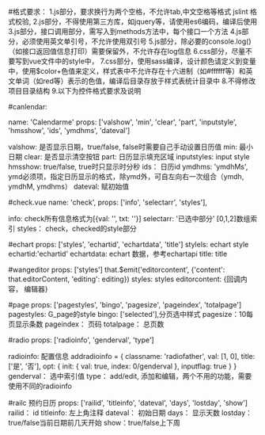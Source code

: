 #格式要求：
1.js部分，要求换行为两个空格，不允许tab,中文空格等格式 jslint 格式校验,
2.js部分，不得使用第三方库，如jquery等，请使用es6编码，编译后使用
3.js部分，接口调用部分，需写入到methods方法中，每个接口一个方法
4.js部分，必须使用英文单引号，不允许使用双引号
5.js部分，除必要的console.log()（如接口返回值信息打印）需要保留外，不允许存在log信息
6.css部分，尽量不要写到vue文件中的style中，
7.css部分，使用sass编译，设计颜色请定义到变量中，使用$color+色值来定义，样式表中不允许存在十六进制（如#ffffff等）和英文单词（如red等）表示的色值，编译后目录存放于样式表统计目录中
8.不得修改项目目录结构
9.以下为控件格式要求及说明

#canlendar:

name: 'Calendarme'
props: ['valshow', 'min', 'clear', 'part', 'inputstyle', 'hmsshow', 'ids', 'ymdhms', 'dateval']

valshow: 是否显示日期，true/false, false时需要自己手动设置日历值
min: 最小日期
clear: 是否显示清空按钮
part: 日历显示填充区域
inputstyles: input style
hmsshow: true/false, true时只显示时分秒
ids： 日历id
ymdhms: 'ymdhMs', ymd必须项，指定日历显示的格式，除ymd外，可自左向右一次组合（ymdh, ymdhM, ymdhms）
dateval: 赋初始值

#check.vue
name: 'check',
props: ['info', 'selectarr', 'styles'],

info: check所有信息格式为[{val: '', txt: ''}]
selectarr: '已选中部分' [0,1,2]数组索引
styles： check，checked的style部分

#echart
props: ['styles', 'echartid', 'echartdata', 'title']
stylels: echart style
echartid:'echartid'
echartdata: echart 数据，参考echartapi
title: title

#wangeditor
props: ['styles']
that.$emit('editorcontent', {'content': that.editorContent, 'editing': editing})
styles: styles
editorcontent: {回调内容， 编辑器}

#page
props: ['pagestyles', 'bingo', 'pagesize', 'pageindex', 'totalpage']
pagestyles: G_page的style
bingo: ['selected'],分页选中样式
pagesize：10每页显示条数
pageindex： 页码
totalpage： 总页数

#radio
props: ['radioinfo', 'genderval', 'type']

radioinfo: 配置信息
addradioinfo = {
  classname: 'radiofather',
  val: [1, 0],
  title: ['是', '否'],
  opt: {
    init: {
      val: true,
      index: 0/genderval
    },
    inputflag: true
  }
}
genderval： 选中索引值
type： add/edit, 添加和编辑，两个不用的功能，需要使用不同的radioinfo

#railc 预约日历
props: ['railid', 'titleinfo', 'dateval', 'days', 'lostday', 'show']
railid： id
titleinfo: 左上角注释
dateval： 初始日期
days： 显示天数
lostday： true/false当前日期前几天开始
show：true/false上下周